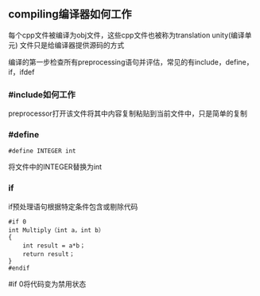 ## compiling编译器如何工作
每个cpp文件被编译为obj文件，这些cpp文件也被称为translation unity(编译单元)
文件只是给编译器提供源码的方式

编译的第一步检查所有preprocessing语句并评估，常见的有include，define，if，ifdef

### #include如何工作
preprocessor打开该文件将其中内容复制粘贴到当前文件中，只是简单的复制

### #define
```
#define INTEGER int
```
将文件中的INTEGER替换为int

### if
if预处理语句根据特定条件包含或剔除代码
```
#if 0
int Multiply（int a，int b）
{
    int result = a*b；
    return result；
}
#endif
```
#if 0将代码变为禁用状态